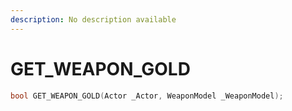 ```yaml
---
description: No description available 
---
```


# GET_WEAPON_GOLD

```cpp
bool GET_WEAPON_GOLD(Actor _Actor, WeaponModel _WeaponModel);
```